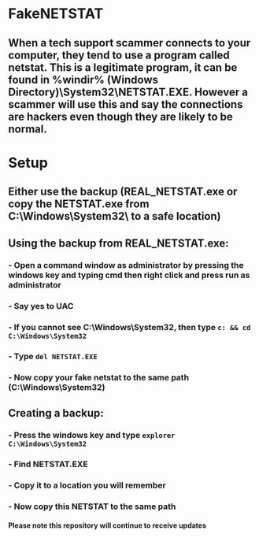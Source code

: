 # FakeNETSTAT
## When a tech support scammer connects to your computer, they tend to use a program called netstat. This is a legitimate program, it can be found in %windir% (Windows Directory)\System32\NETSTAT.EXE. However a scammer will use this and say the connections are hackers even though they are likely to be normal.

# Setup
## Either use the backup (REAL_NETSTAT.exe or copy the NETSTAT.exe from C:\Windows\System32\ to a safe location)
## Using the backup from REAL_NETSTAT.exe:
### - Open a command window as administrator by pressing the windows key and typing cmd then right click and press run as administrator
### - Say yes to UAC
### - If you cannot see C:\Windows\System32, then type `c: && cd C:\Windows\System32`
### - Type `del NETSTAT.EXE`
### - Now copy your fake netstat to the same path (C:\Windows\System32)

## Creating a backup:
### - Press the windows key and type `explorer C:\Windows\System32`
### - Find NETSTAT.EXE
### - Copy it to a location you will remember
### - Now copy this NETSTAT to the same path

#### Please note this repository will continue to receive updates
